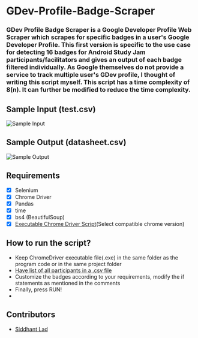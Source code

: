 # GDev-Profile-Badge-Scraper
### GDev Profile Badge Scraper is a Google Developer Profile Web Scraper which scrapes for specific badges in a user's Google Developer Profile. This first version is specific to the use case for detecting 16 badges for Android Study Jam participants/facilitators and gives an output of each badge filtered individually. As Google themselves do not provide a service to track multiple user's GDev profile, I thought of writing this script myself. This script has a time complexity of 8(n). It can further be modified to reduce the time complexity.
## Sample Input (test.csv)
![Sample Input](https://github.com/SiddhantL/GDev-Profile-Badge-Scraper/blob/main/input.png?raw=true)
## Sample Output (datasheet.csv)
![Sample Output](https://github.com/SiddhantL/GDev-Profile-Badge-Scraper/blob/main/output.png?raw=true)
## Requirements
- [x] Selenium
- [x] Chrome Driver
- [x] Pandas
- [x] time
- [x] bs4 (BeautifulSoup)
- [x] [Executable Chrome Driver Script](https://chromedriver.chromium.org/downloads)(Select compatible chrome version)

## How to run the script?
- Keep ChromeDriver executable file(.exe) in the same folder as the program code or in the same project folder
- [Have list of all participants in a .csv file](https://docs.google.com/spreadsheets/d/1gUeJaZH4WQUQoIYJ020QyDOF4M7le7-E3QC6xhmks2E/edit?usp=sharing)
- Customize the badges according to your requirements, modify the if statements as mentioned in the comments
- Finally, press RUN!
- 
## Contributors
- [Siddhant Lad](https://www.linkedin.com/in/siddhant-lad-97b4331a0/)
